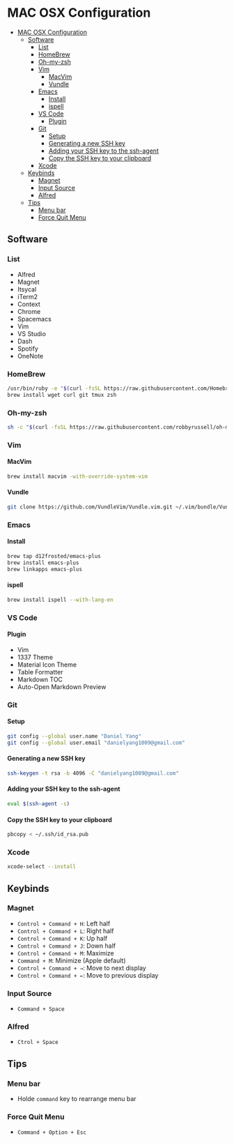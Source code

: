 # MAC OSX Configuration
<!-- TOC -->

- [MAC OSX Configuration](#mac-osx-configuration)
    - [Software](#software)
        - [List](#list)
        - [HomeBrew](#homebrew)
        - [Oh-my-zsh](#oh-my-zsh)
        - [Vim](#vim)
            - [MacVim](#macvim)
            - [Vundle](#vundle)
        - [Emacs](#emacs)
            - [Install](#install)
            - [ispell](#ispell)
        - [VS Code](#vs-code)
            - [Plugin](#plugin)
        - [Git](#git)
            - [Setup](#setup)
            - [Generating a new SSH key](#generating-a-new-ssh-key)
            - [Adding your SSH key to the ssh-agent](#adding-your-ssh-key-to-the-ssh-agent)
            - [Copy the SSH key to your clipboard](#copy-the-ssh-key-to-your-clipboard)
        - [Xcode](#xcode)
    - [Keybinds](#keybinds)
        - [Magnet](#magnet)
        - [Input Source](#input-source)
        - [Alfred](#alfred)
    - [Tips](#tips)
        - [Menu bar](#menu-bar)
        - [Force Quit Menu](#force-quit-menu)

<!-- /TOC -->
## Software
### List
- Alfred
- Magnet
- Itsycal
- iTerm2
- Context
- Chrome
- Spacemacs
- Vim
- VS Studio
- Dash
- Spotify
- OneNote

### HomeBrew
```bash
/usr/bin/ruby -e "$(curl -fsSL https://raw.githubusercontent.com/Homebrew/install/master/install)"
brew install wget curl git tmux zsh
```

### Oh-my-zsh
```bash
sh -c "$(curl -fsSL https://raw.githubusercontent.com/robbyrussell/oh-my-zsh/master/tools/install.sh)"
```
### Vim
#### MacVim
```bash
brew install macvim -with-override-system-vim
```
#### Vundle
```bash
git clone https://github.com/VundleVim/Vundle.vim.git ~/.vim/bundle/Vundle.vim
```
### Emacs
#### Install
```bash
brew tap d12frosted/emacs-plus
brew install emacs-plus
brew linkapps emacs-plus
```
#### ispell
```bash
brew install ispell --with-lang-en
```

### VS Code
#### Plugin
- Vim
- 1337 Theme
- Material Icon Theme
- Table Formatter
- Markdown TOC
- Auto-Open Markdown Preview

### Git
#### Setup
```bash
git config --global user.name "Daniel Yang"
git config --global user.email "danielyang1009@gmail.com"
```
#### Generating a new SSH key
```bash
ssh-keygen -t rsa -b 4096 -C "danielyang1009@gmail.com"
```
#### Adding your SSH key to the ssh-agent
```bash
eval $(ssh-agent -s)
```
#### Copy the SSH key to your clipboard
```bash
pbcopy < ~/.ssh/id_rsa.pub
```

### Xcode
```bash
xcode-select --install
```

## Keybinds
### Magnet
- `Control + Command + H`: Left half
- `Control + Command + L`: Right half
- `Control + Command + K`: Up half
- `Control + Command + J`: Down half
- `Control + Command + M`: Maximize
- `Command + M`: Minimize (Apple default) 
- `Control + Command + →`: Move to next display
- `Control + Command + ←`: Move to previous display

### Input Source
- `Command + Space`

### Alfred
- `Ctrol + Space`

## Tips
### Menu bar
- Holde `command` key to rearrange menu bar

### Force Quit Menu
- `Command + Option + Esc`
